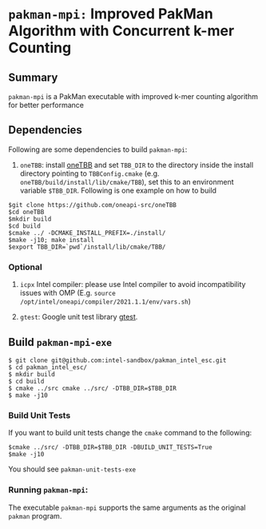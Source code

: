 # `pakman-mpi:` Improved PakMan Algorithm with Concurrent k-mer Counting 
## Summary
`pakman-mpi` is a PakMan executable with improved k-mer counting algorithm for better performance 

## Dependencies
Following are some dependencies to build `pakman-mpi`:
1. `oneTBB`: install [oneTBB](https://github.com/oneapi-src/oneTBB) and set `TBB_DIR` to the
directory inside the install directory pointing to `TBBConfig.cmake` (e.g. `oneTBB/build/install/lib/cmake/TBB`), set this to an environment variable `$TBB_DIR`.
Following is one example on how to build 

```
$git clone https://github.com/oneapi-src/oneTBB
$cd oneTBB
$mkdir build
$cd build
$cmake ../ -DCMAKE_INSTALL_PREFIX=./install/
$make -j10; make install
$export TBB_DIR=`pwd`/install/lib/cmake/TBB/
```

### Optional 
1. `icpx` Intel compiler: please use Intel compiler to avoid incompatibility issues with OMP (E.g. `source /opt/intel/oneapi/compiler/2021.1.1/env/vars.sh`)

2. `gtest`: Google unit test library [gtest](https://github.com/google/googletest).

## Build `pakman-mpi-exe` 

```
$ git clone git@github.com:intel-sandbox/pakman_intel_esc.git
$ cd pakman_intel_esc/
$ mkdir build
$ cd build
$ cmake ../src cmake ../src/ -DTBB_DIR=$TBB_DIR 
$ make -j10
```

### Build Unit Tests
If you want to build unit tests change the `cmake` command to the following: 
```
$cmake ../src/ -DTBB_DIR=$TBB_DIR -DBUILD_UNIT_TESTS=True
$make -j10
```
You should see `pakman-unit-tests-exe`


### Running `pakman-mpi`:
The executable `pakman-mpi` supports the same arguments as the original `pakman`
program. 
